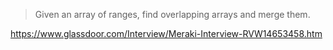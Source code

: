 > Given an array of ranges, find overlapping arrays and merge them.  

https://www.glassdoor.com/Interview/Meraki-Interview-RVW14653458.htm